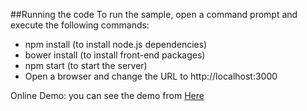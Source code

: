 ##Running the code
To run the sample, open a command prompt and execute the following commands:

 -  npm install (to install node.js dependencies)
 -  bower install (to install front-end packages)
 -  npm start (to start the server)
 -  Open a browser and change the URL to http://localhost:3000

Online Demo:
 you can see the demo from [Here](https://linkslibrary.herokuapp.com)
